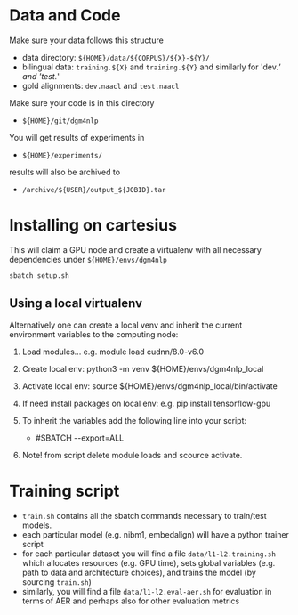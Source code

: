 # Data and Code


Make sure your data follows this structure

* data directory: `${HOME}/data/${CORPUS}/${X}-${Y}/`
* bilingual data: `training.${X}` and `training.${Y}` and similarly for 'dev.*' and 'test.*'
* gold alignments: `dev.naacl` and `test.naacl`
 

Make sure your code is in this directory

* `${HOME}/git/dgm4nlp`

You will get results of experiments in 

* `${HOME}/experiments/`

results will also be archived to

* `/archive/${USER}/output_${JOBID}.tar`

# Installing on cartesius 


This will claim a GPU node and create a virtualenv with all necessary dependencies under `${HOME}/envs/dgm4nlp`

```bash
sbatch setup.sh
```

## Using a local virtualenv

Alternatively one can create a local venv and inherit the current environment variables to the computing node:

1) Load modules...
   e.g. module load cudnn/8.0-v6.0

2) Create local env:
   python3 -m venv ${HOME}/envs/dgm4nlp_local

3) Activate local env:
   source ${HOME}/envs/dgm4nlp_local/bin/activate

4) If need install packages on local env:
   e.g. pip install tensorflow-gpu

5) To inherit the variables add the following line into your script:
   * #SBATCH --export=ALL

6) Note! from script delete module loads and scource activate.  

# Training script

* `train.sh` contains all the sbatch commands necessary to train/test models.
* each particular model (e.g. nibm1, embedalign) will have a python trainer script
* for each particular dataset you will find a file `data/l1-l2.training.sh` which allocates resources (e.g. GPU time), sets global variables (e.g. path to data and architecture choices), and trains the model (by sourcing `train.sh`)
* similarly, you will find a file `data/l1-l2.eval-aer.sh` for evaluation in terms of AER and perhaps also for other evaluation metrics


